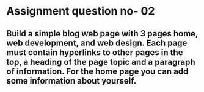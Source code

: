 # Assignment question no- 02

## Build a simple blog web page with 3 pages home, web development, and web design. Each page must contain hyperlinks to other pages in the top, a heading of the page topic and a paragraph of information. For the home page you can add some information about yourself.
